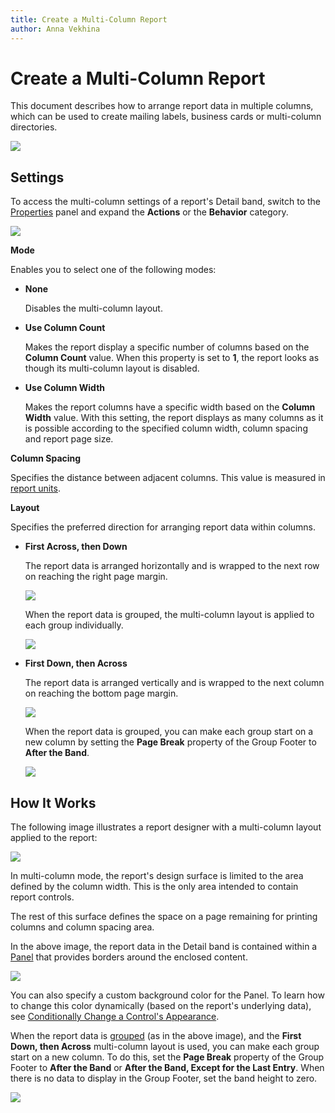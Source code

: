 ```yaml
---
title: Create a Multi-Column Report
author: Anna Vekhina
---
```

# Create a Multi-Column Report

This document describes how to arrange report data in multiple columns, which can be used to create mailing labels, business cards or multi-column directories.

![](../../../images/eurd-web-multi-column-result.png)

## Settings
To access the multi-column settings of a report's Detail band, switch to the [Properties](../report-designer-tools/ui-panels/properties-panel.md) panel and expand the **Actions** or the **Behavior** category.

![](../../../images/eurd-web-multi-column-options.png)

**Mode**

Enables you to select one of the following modes:

* **None** 

    Disables the multi-column layout.

* **Use Column Count**

    Makes the report display a specific number of columns based on the **Column Count** value. When this property is set to **1**, the report looks as though its multi-column layout is disabled.

* **Use Column Width** 

    Makes the report columns have a specific width based on the **Column Width** value. With this setting, the report displays as many columns as it is possible according to the specified column width, column spacing and report page size.

**Column Spacing**

Specifies the distance between adjacent columns. This value is measured in [report units](../configure-design-settings/change-a-report-measurement-units.md).

**Layout** 

Specifies the preferred direction for arranging report data within columns.

* **First Across, then Down**

    The report data is arranged horizontally and is wrapped to the next row on reaching the right page margin.

    ![](../../../images/eurd-web-multi-column-across-then-down-ungrouped.png)

    When the report data is grouped, the multi-column layout is applied to each group individually.

    ![](../../../images/eurd-web-multi-column-across-then-down-grouped.png)

* **First Down, then Across**

    The report data is arranged vertically and is wrapped to the next column on reaching the bottom page margin.

    ![](../../../images/eurd-web-multi-column-down-then-across-ungrouped.png)

    When the report data is grouped, you can make each group start on a new column by setting the **Page Break** property of the Group Footer to **After the Band**.

    ![](../../../images/eurd-web-multi-column-down-then-across-grouped.png)

## How It Works
The following image illustrates a report designer with a multi-column layout applied to the report:

![](../../../images/eurd-web-multi-column-layout.png)

In multi-column mode, the report's design surface is limited to the area defined by the column width. This is the only area intended to contain report controls.

The rest of this surface defines the space on a page remaining for printing columns and column spacing area.

In the above image, the report data in the Detail band is contained within a [Panel](../use-report-elements/use-basic-report-controls/panel.md) that provides borders around the enclosed content.

![](../../../images/eurd-web-multi-column-panel-borders-property.png)

You can also specify a custom background color for the Panel. To learn how to change this color dynamically (based on the report's underlying data), see [Conditionally Change a Control's Appearance](../shape-report-data/specify-conditions-for-report-elements/conditionally-change-a-control-appearance.md).

When the report data is [grouped](../shape-report-data/group-and-sort-data/group-data.md) (as in the above image), and the **First Down, then Across** multi-column layout is used, you can make each group start on a new column. To do this, set the **Page Break** property of the Group Footer to **After the Band** or **After the Band, Except for the Last Entry**. When there is no data to display in the Group Footer, set the band height to zero.

![](../../../images/eurd-web-multi-column-band-page-break.png)
